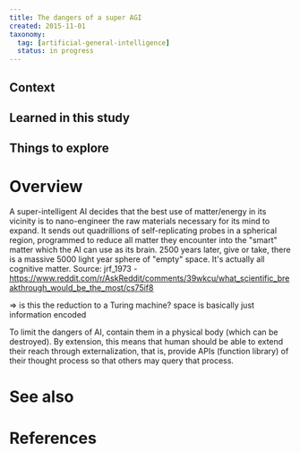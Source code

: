 ```yaml
---
title: The dangers of a super AGI
created: 2015-11-01
taxonomy:
  tag: [artificial-general-intelligence]
  status: in progress
---
```


## Context

## Learned in this study

## Things to explore

# Overview
A super-intelligent AI decides that the best use of matter/energy in its vicinity is to nano-engineer the raw materials necessary for its mind to expand. It sends out quadrillions of self-replicating probes in a spherical region, programmed to reduce all matter they encounter into the "smart" matter which the AI can use as its brain. 2500 years later, give or take, there is a massive 5000 light year sphere of "empty" space. It's actually all cognitive matter.
Source: jrf_1973 - https://www.reddit.com/r/AskReddit/comments/39wkcu/what_scientific_breakthrough_would_be_the_most/cs75if8

=> is this the reduction to a Turing machine? space is basically just information encoded

To limit the dangers of AI, contain them in a physical body (which can be destroyed).
By extension, this means that human should be able to extend their reach through externalization, that is, provide APIs (function library) of their thought process so that others may query that process.

# See also

# References
